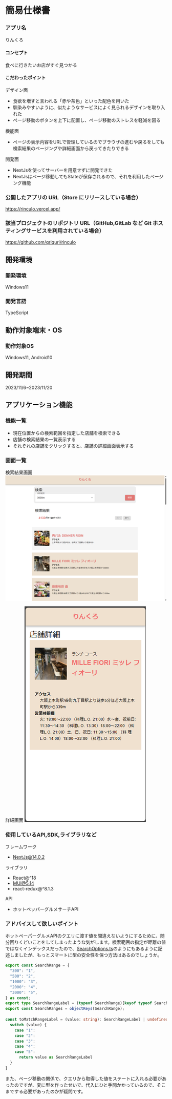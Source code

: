 # 簡易仕様書

### アプリ名
りんくろ

#### コンセプト
食べに行きたいお店がすぐ見つかる

#### こだわったポイント
デザイン面
* 食欲を増すと言われる「赤や茶色」といった配色を用いた
* 馴染みやすいように、似たようなサービスによく見られるデザインを取り入れた
* ページ移動のボタンを上下に配置し、ページ移動のストレスを軽減を図る

機能面
* ページの表示内容をURLで管理しているのでブラウザの進むや戻るをしても検索結果のページングや詳細画面から戻ってきたりできる

開発面
* NextJsを使ってサーバーを用意せずに開発できた
* NextJsはページ移動してもStateが保存されるので、それを利用したページング機能

### 公開したアプリの URL（Store にリリースしている場合）
https://rinculo.vercel.app/

### 該当プロジェクトのリポジトリ URL（GitHub,GitLab など Git ホスティングサービスを利用されている場合）
https://github.com/qriquri/rinculo

## 開発環境
### 開発環境
Windows11

### 開発言語
TypeScript

## 動作対象端末・OS
### 動作対象OS
Windows11, Android10

## 開発期間
2023/11/6~2023/11/20

## アプリケーション機能
### 機能一覧
* 現在位置からの検索範囲を指定した店舗を検索できる
* 店舗の検索結果の一覧表示する
* それぞれの店舗をクリックすると、店舗の詳細画面表示する

### 画面一覧
検索結果画面
![](<./imgs/home.png>)

詳細画面
![](<./imgs/detail.png>)


### 使用しているAPI,SDK,ライブラリなど
フレームワーク
* NextJs@14.0.2

ライブラリ
* React@^18
* MUI@5.14
* react-redux@^8.1.3

API
* ホットペッパーグルメサーチAPI

### アドバイスして欲しいポイント
ホットペーパーグルメAPIのクエリに渡す値を間違えないようにするために、随分回りくどいことをしてしまったような気がします。検索範囲の指定が距離の値ではなくインデックスだったので、[SearchOptions.ts](../client/src/entities/SearchOptions.ts)のようにもあるように記述しましたが、もっとスマートに型の安全性を保つ方法はあるのでしょうか。
``` ts
export const SearchRange = {
  "300": "1",
  "500": "2",
  "1000": "3",
  "2000": "4",
  "3000": "5",
} as const;
export type SearchRangeLabel = (typeof SearchRange)[keyof typeof SearchRange];
export const SearchRanges = objectKeys(SearchRange);

const toMatchRangeLabel = (value: string): SearchRangeLabel | undefined => {
  switch (value) {
    case "1":
    case "2":
    case "3":
    case "4":
    case "5":
      return value as SearchRangeLabel
  }
}
```

また、ページ移動の関係で、クエリから取得した値をステートに入れる必要があったのですが、変に型を作ったせいで、代入にひと手間かかっているので、そこまでする必要があったのかが疑問です。
